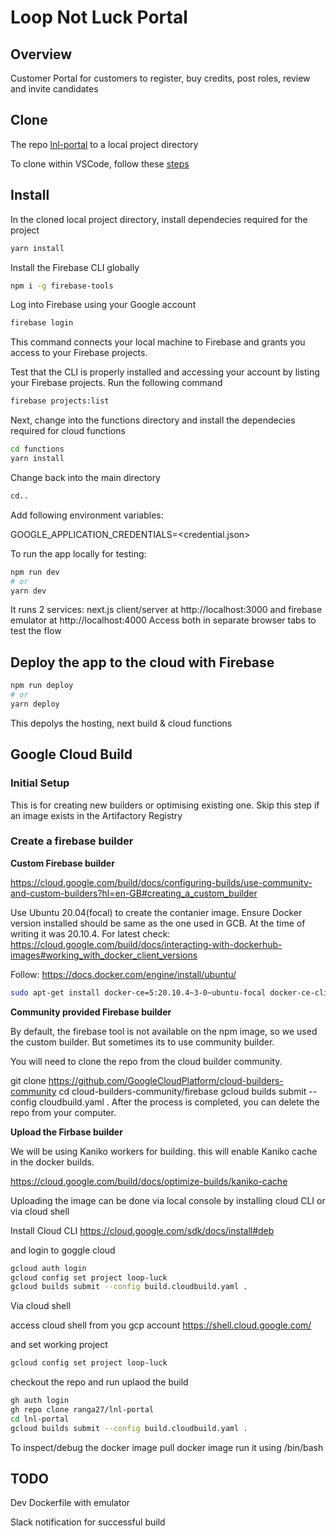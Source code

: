 # Loop Not Luck Portal

## Overview
Customer Portal for customers to register, buy credits, post roles, review and invite candidates

## Clone
The repo [lnl-portal](https://github.com/ranga27/lnl-portal) to a local project directory

To clone within VSCode, follow these [steps](https://docs.microsoft.com/en-us/azure/developer/javascript/how-to/with-visual-studio-code/clone-github-repository?tabs=create-repo-command-palette%2Cinitialize-repo-activity-bar%2Ccreate-branch-command-palette%2Ccommit-changes-command-palette%2Cpush-command-palette)
## Install
In the cloned local project directory, install dependecies required for the project
```bash
yarn install
```
Install the Firebase CLI globally
```bash
npm i -g firebase-tools
```
Log into Firebase using your Google account
```bash
firebase login
```

This command connects your local machine to Firebase and grants you access to your Firebase projects.

Test that the CLI is properly installed and accessing your account by listing your Firebase projects. Run the following command
```bash
firebase projects:list
```
Next, change into the functions directory and install the dependecies required for cloud functions
```bash
cd functions
yarn install
```
Change back into the main directory
```bash
cd..
```

Add following environment variables:

GOOGLE_APPLICATION_CREDENTIALS=<credential.json>

To run the app locally for testing:
```bash
npm run dev
# or
yarn dev
```
It runs 2 services: next.js client/server at http://localhost:3000 and firebase emulator at http://localhost:4000
Access both in separate browser tabs to test the flow

## Deploy the app to the cloud with Firebase
```bash
npm run deploy
# or
yarn deploy
```
This depolys the hosting, next build & cloud functions

## Google Cloud Build 
### Initial Setup 

This is for creating new builders or optimising existing one. Skip this step if an image exists in the Artifactory Registry

### Create a firebase builder

**Custom Firebase builder**

https://cloud.google.com/build/docs/configuring-builds/use-community-and-custom-builders?hl=en-GB#creating_a_custom_builder

Use Ubuntu 20.04(focal) to create the contanier image.
Ensure Docker version installed should be same as the one used in GCB. At the time of writing it was 20.10.4. For latest check: https://cloud.google.com/build/docs/interacting-with-dockerhub-images#working_with_docker_client_versions

Follow: https://docs.docker.com/engine/install/ubuntu/

```sh
sudo apt-get install docker-ce=5:20.10.4~3-0~ubuntu-focal docker-ce-cli=5:20.10.4~3-0~ubuntu-focal containerd.io docker-compose-plugin
```

**Community provided Firebase builder**

By default, the firebase tool is not available on the npm image, so we used the custom builder. But sometimes its to use community builder.

You will need to clone the repo from the cloud builder community.

git clone https://github.com/GoogleCloudPlatform/cloud-builders-community
cd cloud-builders-community/firebase
gcloud builds submit --config cloudbuild.yaml .
After the process is completed, you can delete the repo from your computer.


**Upload the Firbase builder**

We will be using Kaniko workers for building. this will enable Kaniko cache in the docker builds.

https://cloud.google.com/build/docs/optimize-builds/kaniko-cache

Uploading the image can be done via local console by installing cloud CLI or via cloud shell

Install Cloud CLI
https://cloud.google.com/sdk/docs/install#deb

and login to goggle cloud
```sh
gcloud auth login
gcloud config set project loop-luck
gcloud builds submit --config build.cloudbuild.yaml .
```

Via cloud shell

access cloud shell from you gcp account
https://shell.cloud.google.com/

and set working project

```sh
gcloud config set project loop-luck
```

checkout the repo and run uplaod the build
```sh
gh auth login
gh repo clone ranga27/lnl-portal
cd lnl-portal
gcloud builds submit --config build.cloudbuild.yaml .
```

To inspect/debug the docker image
pull docker image 
run it using /bin/bash
## TODO

Dev Dockerfile with emulator

Slack notification for successful build


